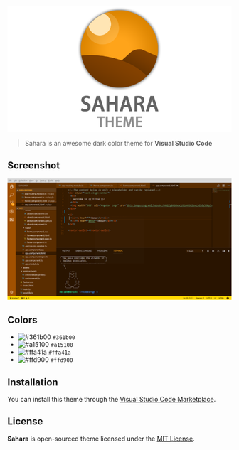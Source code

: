 ![Sahara Theme Logo](assets/Sahara-theme-logo.png)

>  Sahara is an awesome dark color theme for **Visual Studio Code**

## Screenshot
![Sahara Theme Screenshot](assets/Sahara-theme-Screenshot.png)

## Colors

- ![#361b00](https://placehold.it/15/361b00/000000?text=+) `#361b00`
- ![#a15100](https://placehold.it/15/a15100/000000?text=+) `#a15100`
- ![#ffa41a](https://placehold.it/15/ffa41a/000000?text=+) `#ffa41a`
- ![#ffd900](https://placehold.it/15/ffd900/000000?text=+) `#ffd900`

## Installation
You can install this theme through the [Visual Studio Code Marketplace](https://marketplace.visualstudio.com/items?itemName=merzak7.sahara-theme).

## License
**Sahara** is open-sourced theme licensed under the [MIT License](LICENSE).
